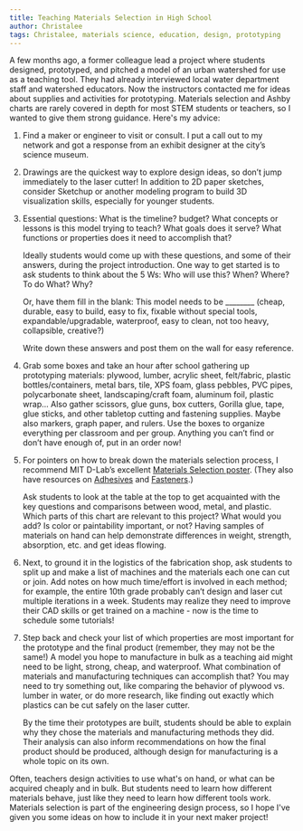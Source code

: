 ```yaml
---
title: Teaching Materials Selection in High School
author: Christalee
tags: Christalee, materials science, education, design, prototyping
---
```


A few months ago, a former colleague lead a project where students designed, prototyped, and pitched a model of an urban watershed for use as a teaching tool. They had already interviewed local water department staff and watershed educators. Now the instructors contacted me for ideas about supplies and activities for prototyping. Materials selection and Ashby charts are rarely covered in depth for most STEM students or teachers, so I wanted to give them strong guidance. Here's my advice:

1. Find a maker or engineer to visit or consult. I put a call out to my network and got a response from an exhibit designer at the city’s science museum.

2. Drawings are the quickest way to explore design ideas, so don’t jump immediately to the laser cutter! In addition to 2D paper sketches, consider Sketchup or another modeling program to build 3D visualization skills, especially for younger students. 

3. Essential questions: What is the timeline? budget? What concepts or lessons is this model trying to teach? What goals does it serve? What functions or properties does it need to accomplish that?

	Ideally students would come up with these questions, and some of their answers, during the project introduction. One way to get started is to ask students to think about the 5 Ws: Who will use this? When? Where? To do What? Why? 

	Or, have them fill in the blank: This model needs to be ________ 
	(cheap, durable, easy to build, easy to fix, fixable without special tools, expandable/upgradable, waterproof, easy to clean, not too heavy, collapsible, creative?)

	Write down these answers and post them on the wall for easy reference. 

4. Grab some boxes and take an hour after school gathering up prototyping materials: plywood, lumber, acrylic sheet, felt/fabric, plastic bottles/containers, metal bars, tile, XPS foam, glass pebbles, PVC pipes, polycarbonate sheet, landscaping/craft foam, aluminum foil, plastic wrap... Also gather scissors, glue guns, box cutters, Gorilla glue, tape, glue sticks, and other tabletop cutting and fastening supplies. Maybe also markers, graph paper, and rulers. Use the boxes to organize everything per classroom and per group. Anything you can’t find or don’t have enough of, put in an order now!

5. For pointers on how to break down the materials selection process, I recommend MIT D-Lab’s excellent [Materials Selection poster](https://d-lab.mit.edu/sites/default/files/D-Lab_Learn-It_Material-selection.pdf). (They also have resources on [Adhesives](https://d-lab.mit.edu/sites/default/files/D-Lab_Learn-It_Adhesives.pdf) and [Fasteners](https://d-lab.mit.edu/sites/default/files/D-Lab_Learn-It_Fasteners_0.pdf).)

	Ask students to look at the table at the top to get acquainted with the key questions and comparisons between wood, metal, and plastic. Which parts of this chart are relevant to this project? What would you add? Is color or paintability important, or not? Having samples of materials on hand can help demonstrate differences in weight, strength, absorption, etc. and get ideas flowing.

6. Next, to ground it in the logistics of the fabrication shop, ask students to split up and make a list of machines and the materials each one can cut or join. Add notes on how much time/effort is involved in each method; for example, the entire 10th grade probably can’t design and laser cut multiple iterations in a week. Students may realize they need to improve their CAD skills or get trained on a machine - now is the time to schedule some tutorials!

7. Step back and check your list of which properties are most important for the prototype and the final product (remember, they may not be the same!) A model you hope to manufacture in bulk as a teaching aid might need to be light, strong, cheap, and waterproof. What combination of materials and manufacturing techniques can accomplish that? You may need to try something out, like comparing the behavior of plywood vs. lumber in water, or do more research, like finding out exactly which plastics can be cut safely on the laser cutter.

	By the time their prototypes are built, students should be able to explain why they chose the materials and manufacturing methods they did. Their analysis can also inform recommendations on how the final product should be produced, although design for manufacturing is a whole topic on its own. 

Often, teachers design activities to use what's on hand, or what can be acquired cheaply and in bulk. But students need to learn how different materials behave, just like they need to learn how different tools work. Materials selection is part of the engineering design process, so I hope I've given you some ideas on how to include it in your next maker project!